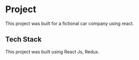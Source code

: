 # Project

This project was built for a fictional car company using react.

## Tech Stack

This project was built using React Js, Redux.
